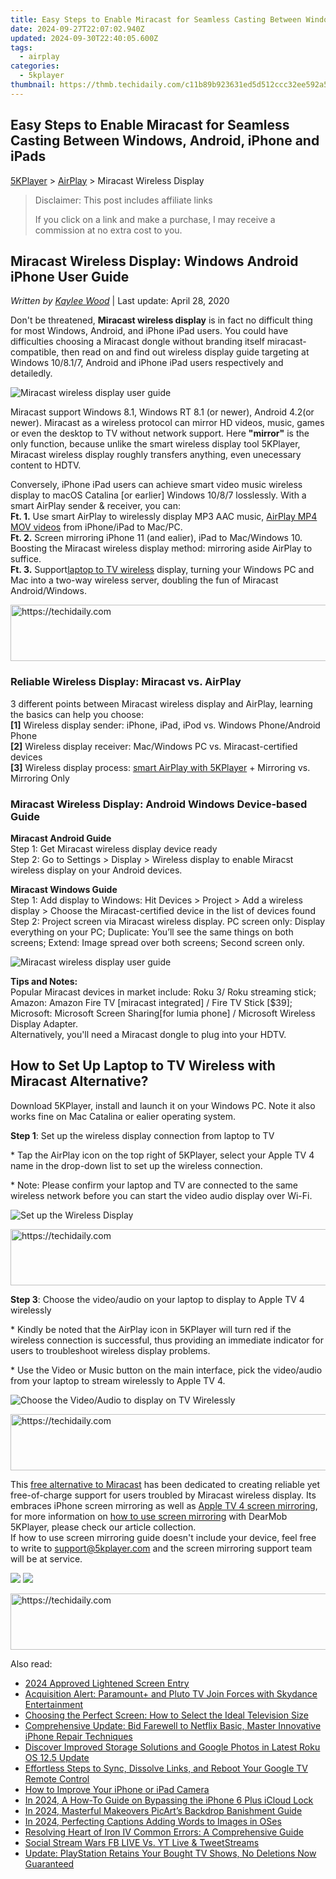 ```yaml
---
title: Easy Steps to Enable Miracast for Seamless Casting Between Windows, Android, iPhone and iPads
date: 2024-09-27T22:07:02.940Z
updated: 2024-09-30T22:40:05.600Z
tags:
  - airplay
categories:
  - 5kplayer
thumbnail: https://thmb.techidaily.com/c11b89b923631ed5d512ccc32ee592a5fb46939b31266627ae16098d24a9cb49.jpg
---
```


## Easy Steps to Enable Miracast for Seamless Casting Between Windows, Android, iPhone and iPads

[5KPlayer](https://tools.techidaily.com/5kplayer/products/) \> [AirPlay](https://tools.techidaily.com/5kplayer/airplay/) \> Miracast Wireless Display

>  Disclaimer: This post includes affiliate links
>
>  If you click on a link and make a purchase, I may receive a commission at no extra cost to you.
>

## Miracast Wireless Display: Windows Android iPhone User Guide

 _Written by [Kaylee Wood](https://www.quora.com/profile/Amanda-Hu-21)_ | Last update: April 28, 2020

Don't be threatened, **Miracast wireless display** is in fact no difficult thing for most Windows, Android, and iPhone iPad users. You could have difficulties choosing a Miracast dongle without branding itself miracast-compatible, then read on and find out wireless display guide targeting at Windows 10/8.1/7, Android and iPhone iPad users respectively and detailedly.

![Miracast wireless display user guide](https://www.5kplayer.com/airplay/img/5k-miracast-yxt-102902.jpg) 

Miracast support Windows 8.1, Windows RT 8.1 (or newer), Android 4.2(or newer). Miracast as a wireless protocol can mirror HD videos, music, games or even the desktop to TV without network support. Here **"mirror"** is the only function, because unlike the smart wireless display tool 5KPlayer, Miracast wireless display roughly transfers anything, even unecessary content to HDTV.

Conversely, iPhone iPad users can achieve smart video music wireless display to macOS Catalina \[or earlier\] Windows 10/8/7 losslessly. With a smart AirPlay sender & receiver, you can:  
**Ft. 1.** Use smart AirPlay to wirelessly display MP3 AAC music, [AirPlay MP4 MOV videos](https://tools.techidaily.com/5kplayer/airplay/) from iPhone/iPad to Mac/PC.  
**Ft. 2.** Screen mirroring iPhone 11 (and ealier), iPad to Mac/Windows 10\. Boosting the Miracast wireless display method: mirroring aside AirPlay to suffice.  
**Ft. 3.** Support[laptop to TV wireless](https://tools.techidaily.com/5kplayer/airplay/) display, turning your Windows PC and Mac into a two-way wireless server, doubling the fun of Miracast Android/Windows.

<!-- affiliate ads begin -->
<a href="https://appsumo.8odi.net/c/5597632/2118320/7443" target="_top" id="2118320">
  <img src="//a.impactradius-go.com/display-ad/7443-2118320" border="0" alt="https://techidaily.com" width="728" height="90"/>
</a>
<img height="0" width="0" src="https://appsumo.8odi.net/i/5597632/2118320/7443" style="position:absolute;visibility:hidden;" border="0" />
<!-- affiliate ads end -->

### **Reliable Wireless Display: Miracast vs. AirPlay**

3 different points between Miracast wireless display and AirPlay, learning the basics can help you choose:  
**\[1\]** Wireless display sender: iPhone, iPad, iPod vs. Windows Phone/Android Phone  
**\[2\]** Wireless display receiver: Mac/Windows PC vs. Miracast-certified devices  
**\[3\]** Wireless display process: [smart AirPlay with 5KPlayer](https://tools.techidaily.com/5kplayer/airplay/) \+ Mirroring vs. Mirroring Only

### Miracast Wireless Display: Android Windows Device-based Guide

**Miracast Android Guide**  
 Step 1: Get Miracast wireless display device ready  
 Step 2: Go to Settings > Display > Wireless display to enable Miracst wireless display on your Android devices.

**Miracast Windows Guide**  
 Step 1: Add display to Windows: Hit Devices > Project > Add a wireless display > Choose the Miracast-certified device in the list of devices found  
Step 2: Project screen via Miracast wireless display. PC screen only: Display everything on your PC; Duplicate: You’ll see the same things on both screens; Extend: Image spread over both screens; Second screen only.

![Miracast wireless display user guide](https://www.5kplayer.com/airplay/img/5k-miracast-yxt-102901.jpg) 

**Tips and Notes:**  
 Popular Miracast devices in market include: Roku 3/ Roku streaming stick; Amazon: Amazon Fire TV \[miracast integrated\] / Fire TV Stick \[$39\]; Microsoft: Microsoft Screen Sharing\[for lumia phone\] / Microsoft Wireless Display Adapter.  
Alternatively, you'll need a Miracast dongle to plug into your HDTV.

## How to Set Up Laptop to TV Wireless with Miracast Alternative?

Download 5KPlayer, install and launch it on your Windows PC. Note it also works fine on Mac Catalina or ealier operating system.

**Step 1**: Set up the wireless display connection from laptop to TV

\* Tap the AirPlay icon on the top right of 5KPlayer, select your Apple TV 4 name in the drop-down list to set up the wireless connection.

\* Note: Please confirm your laptop and TV are connected to the same wireless network before you can start the video audio display over Wi-Fi.

![Set up the Wireless Display](https://www.5kplayer.com/airplay/img/5k-airplay-xsy-airplay-with-win10-15021501.jpg) 

<!-- affiliate ads begin -->
<a href="https://appsumo.8odi.net/c/5597632/2118306/7443" target="_top" id="2118306">
  <img src="//a.impactradius-go.com/display-ad/7443-2118306" border="0" alt="https://techidaily.com" width="728" height="90"/>
</a>
<img height="0" width="0" src="https://appsumo.8odi.net/i/5597632/2118306/7443" style="position:absolute;visibility:hidden;" border="0" />
<!-- affiliate ads end -->

**Step 3**: Choose the video/audio on your laptop to display to Apple TV 4 wirelessly

\* Kindly be noted that the AirPlay icon in 5KPlayer will turn red if the wireless connection is successful, thus providing an immediate indicator for users to troubleshoot wireless display problems.

\* Use the Video or Music button on the main interface, pick the video/audio from your laptop to stream wirelessly to Apple TV 4.

![Choose the Video/Audio to display on TV Wirelessly](https://www.5kplayer.com/airplay/img/5k-airplay-airplay-with-win10-xsy-15021502.jpg) 

<!-- affiliate ads begin -->
<a href="https://appsumo.8odi.net/c/5597632/2037319/7443" target="_top" id="2037319">
  <img src="//a.impactradius-go.com/display-ad/7443-2037319" border="0" alt="https://techidaily.com" width="728" height="90"/>
</a>
<img height="0" width="0" src="https://appsumo.8odi.net/i/5597632/2037319/7443" style="position:absolute;visibility:hidden;" border="0" />
<!-- affiliate ads end -->

This [free alternative to Miracast](https://tools.techidaily.com/5kplayer/airplay/) has been dedicated to creating reliable yet free-of-charge support for users troubled by Miracast wireless display. Its embraces iPhone screen mirroring as well as [Apple TV 4 screen mirroring](https://tools.techidaily.com/5kplayer/airplay/), for more information on [how to use screen mirroring](https://tools.techidaily.com/5kplayer/airplay/) with DearMob 5KPlayer, please check our article collection.  
If how to use screen mirroring guide doesn't include your device, feel free to write to [support@5kplayer.com](https://tools.techidaily.com/5kplayer/airplay/) and the screen mirroring support team will be at service.

[![](https://www.5kplayer.com/airplay/../button/freedownwhitewin.png)](https://tools.techidaily.com/5kplayer/products/) [![](https://www.5kplayer.com/airplay/../button/freedownbackmac.png)](https://tools.techidaily.com/5kplayer/products/)

<!-- affiliate ads begin -->
<a href="https://appsumo.8odi.net/c/5597632/2049382/7443" target="_top" id="2049382">
  <img src="//a.impactradius-go.com/display-ad/7443-2049382" border="0" alt="https://techidaily.com" width="728" height="90"/>
</a>
<img height="0" width="0" src="https://appsumo.8odi.net/i/5597632/2049382/7443" style="position:absolute;visibility:hidden;" border="0" />
<!-- affiliate ads end -->

<ins class="adsbygoogle"
     style="display:block"
     data-ad-format="autorelaxed"
     data-ad-client="ca-pub-7571918770474297"
     data-ad-slot="1223367746"></ins>

<ins class="adsbygoogle"
     style="display:block"
     data-ad-client="ca-pub-7571918770474297"
     data-ad-slot="8358498916"
     data-ad-format="auto"
     data-full-width-responsive="true"></ins>

<span class="atpl-alsoreadstyle">Also read:</span>
<div><ul>
<li><a href="https://fox-http.techidaily.com/2024-approved-lightened-screen-entry/"><u>2024 Approved Lightened Screen Entry</u></a></li>
<li><a href="https://media-tips.techidaily.com/acquisition-alert-paramountplus-and-pluto-tv-join-forces-with-skydance-entertainment/"><u>Acquisition Alert: Paramount+ and Pluto TV Join Forces with Skydance Entertainment</u></a></li>
<li><a href="https://media-tips.techidaily.com/choosing-the-perfect-screen-how-to-select-the-ideal-television-size/"><u>Choosing the Perfect Screen: How to Select the Ideal Television Size</u></a></li>
<li><a href="https://media-tips.techidaily.com/comprehensive-update-bid-farewell-to-netflix-basic-master-innovative-iphone-repair-techniques/"><u>Comprehensive Update: Bid Farewell to Netflix Basic, Master Innovative iPhone Repair Techniques</u></a></li>
<li><a href="https://media-tips.techidaily.com/discover-improved-storage-solutions-and-google-photos-in-latest-roku-os-125-update/"><u>Discover Improved Storage Solutions and Google Photos in Latest Roku OS 12.5 Update</u></a></li>
<li><a href="https://media-tips.techidaily.com/effortless-steps-to-sync-dissolve-links-and-reboot-your-google-tv-remote-control/"><u>Effortless Steps to Sync, Dissolve Links, and Reboot Your Google TV Remote Control</u></a></li>
<li><a href="https://technical-tips.techidaily.com/how-to-improve-your-iphone-or-ipad-camera/"><u>How to Improve Your iPhone or iPad Camera</u></a></li>
<li><a href="https://activate-lock.techidaily.com/in-2024-a-how-to-guide-on-bypassing-the-iphone-6-plus-icloud-lock-by-drfone-ios/"><u>In 2024, A How-To Guide on Bypassing the iPhone 6 Plus iCloud Lock</u></a></li>
<li><a href="https://fox-hovers.techidaily.com/in-2024-masterful-makeovers-picarts-backdrop-banishment-guide/"><u>In 2024, Masterful Makeovers PicArt’s Backdrop Banishment Guide</u></a></li>
<li><a href="https://extra-guidance.techidaily.com/in-2024-perfecting-captions-adding-words-to-images-in-oses/"><u>In 2024, Perfecting Captions Adding Words to Images in OSes</u></a></li>
<li><a href="https://program-issues.techidaily.com/resolving-heart-of-iron-iv-common-errors-a-comprehensive-guide/"><u>Resolving Heart of Iron IV Common Errors: A Comprehensive Guide</u></a></li>
<li><a href="https://youtube-videos.techidaily.com/social-stream-wars-fb-live-vs-yt-live-and-tweetstreams/"><u>Social Stream Wars FB LIVE Vs. YT Live & TweetStreams</u></a></li>
<li><a href="https://media-tips.techidaily.com/update-playstation-retains-your-bought-tv-shows-no-deletions-now-guaranteed/"><u>Update: PlayStation Retains Your Bought TV Shows, No Deletions Now Guaranteed</u></a></li>
</ul></div>

